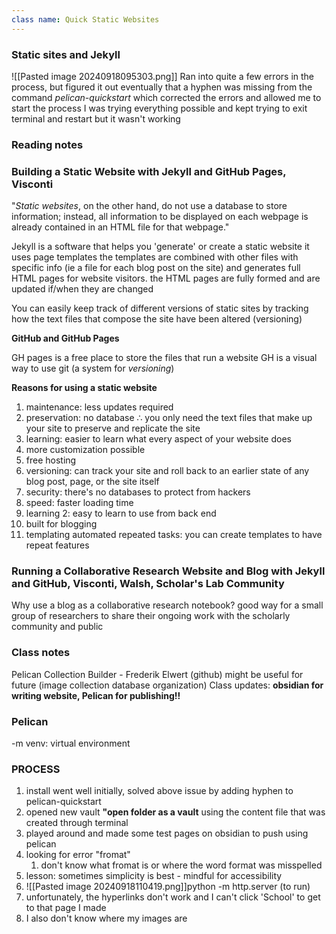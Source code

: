 ```yaml
---
class name: Quick Static Websites
---
```

### Static sites and Jekyll

![[Pasted image 20240918095303.png]]
Ran into quite a few errors in the process, but figured it out eventually that a hyphen was missing from the command *pelican-quickstart* which corrected the errors and allowed me to start the process
	I was trying everything possible and kept trying to exit terminal and restart but it wasn't working 



### Reading notes
### Building a Static Website with Jekyll and GitHub Pages, Visconti
 
 "_Static websites_, on the other hand, do not use a database to store information; instead, all information to be displayed on each webpage is already contained in an HTML file for that webpage."

Jekyll is a software that helps you 'generate' or create a static website
	it uses page templates
		the templates are combined with other files with specific info (ie a file for each blog post on the site) and generates full HTML pages for website visitors. 
	the HTML pages are fully formed and are updated if/when they are changed

You can easily keep track of different versions of static sites by tracking how the text files that compose the site have been altered (versioning)

**GitHub and GitHub Pages**

GH pages is a free place to store the files that run a website
GH is a visual way to use git (a system for *versioning*)

**Reasons for using a static website**
1. maintenance: less updates required
2. preservation: no database ∴ you only need the text files that make up your site to preserve and replicate the site
3. learning: easier to learn what every aspect of your website does
4. more customization possible
5. free hosting
6. versioning: can track your site and roll back to an earlier state of any blog post, page, or the site itself 
7. security: there's no databases to protect from hackers
8. speed: faster loading time
9. learning 2: easy to learn to use from back end
10. built for blogging
11. templating automated repeated tasks: you can create templates to have repeat features


### Running a Collaborative Research Website and Blog with Jekyll and GitHub, Visconti, Walsh, Scholar's Lab Community

Why use a blog as a collaborative research notebook?
	good way for a small group of researchers to share their ongoing work with the scholarly community and public



### Class notes
Pelican Collection Builder - Frederik Elwert (github)
	might be useful for future (image collection database organization)
Class updates: **obsidian for writing website, Pelican for publishing!!**



### Pelican
-m venv: virtual environment




### PROCESS
1. install went well initially, solved above issue by adding hyphen to pelican-quickstart
2. opened new vault **"open folder as a vault** using the content file that was created through terminal
3. played around and made some test pages on obsidian to push using pelican
4. looking for error "fromat"
	1. don't know what fromat is or where the word format was misspelled 
5. lesson: sometimes simplicity is best - mindful for accessibility
6. ![[Pasted image 20240918110419.png]]python -m http.server (to run)
7. unfortunately, the hyperlinks don't work and I can't click 'School' to get to that page I made
8. I also don't know where my images are